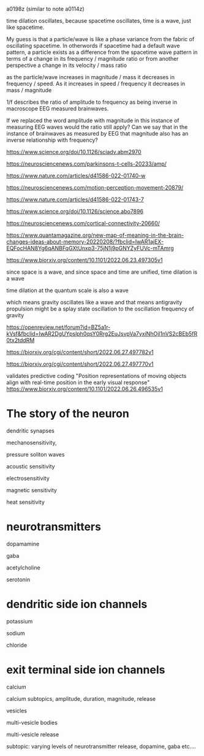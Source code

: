 a0198z (similar to note a0114z)

time dilation oscillates, because spacetime oscillates, time is a wave, just like spacetime.

My guess is that a particle/wave is like a phase variance from the fabric of oscillating spacetime. In otherwords if spacetime had a default wave pattern, a particle exists as a difference from the spacetime wave pattern in terms of a change in its frequency / magnitude ratio or from another perspective a change in its velocity / mass ratio

as the particle/wave increases in magnitude / mass it decreases in frequency / speed. As it increases in speed / frequency it decreases in mass / magnitude

1/f describes the ratio of amplitude to frequency as being inverse in macroscope EEG measured brainwaves.

If we replaced the word amplitude with magnitude in this instance of measuring EEG waves would the ratio still apply? Can we say that in the instance of brainwaves as measured by EEG that magnitude also has an inverse relationship with frequency?

https://www.science.org/doi/10.1126/sciadv.abm2970

https://neurosciencenews.com/parkinsons-t-cells-20233/amp/

https://www.nature.com/articles/d41586-022-01740-w

https://neurosciencenews.com/motion-perception-movement-20879/

https://www.nature.com/articles/d41586-022-01743-7

https://www.science.org/doi/10.1126/science.abo7896

https://neurosciencenews.com/cortical-connectivity-20660/

https://www.quantamagazine.org/new-map-of-meaning-in-the-brain-changes-ideas-about-memory-20220208/?fbclid=IwAR1ajEX-EQFocHAN8Yg6qANBFqGXtUnxp3-75jN1j9pGNYZyFUVc-mTAmrg

https://www.biorxiv.org/content/10.1101/2022.06.23.497305v1


since space is a wave, and since space and time are unified, time dilation is a wave

time dilation at the quantum scale is also a wave

which means gravity oscillates like a wave
and that means antigravity propulsion might be a splay state oscillation to the oscillation frequency of gravity

https://openreview.net/forum?id=BZ5a1r-kVsf&fbclid=IwAR2DgUYpslph0qsY0Rrg2EuJsvpVa7yxiNhOjl1nVS2cBEb5fR0tx2tddRM

https://biorxiv.org/cgi/content/short/2022.06.27.497782v1

https://biorxiv.org/cgi/content/short/2022.06.27.497770v1

validates predictive coding
"Position representations of moving objects align with real-time position in the early visual response"
https://www.biorxiv.org/content/10.1101/2022.06.26.496535v1

# The story of the neuron

dendritic synapses

mechanosensitivity,

pressure soliton waves

acoustic sensitivity

electrosensitivity

magnetic sensitivity

heat sensitivity

# neurotransmitters

dopamamine

gaba

acetylcholine

serotonin

# dendritic side ion channels

potassium

sodium

chloride

# exit terminal side ion channels

calcium

calcium subtopics, amplitude, duration, magnitude, release

vesicles

multi-vesicle bodies

multi-vesicle release

subtopic: varying levels of neurotransmitter release, dopamine, gaba etc....
